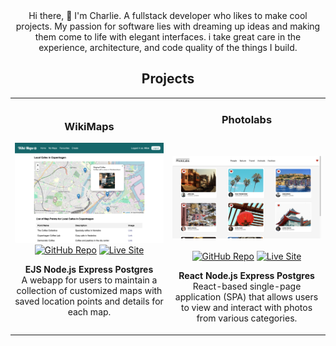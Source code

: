<div align="center">
Hi there, 👋 I'm Charlie. A fullstack developer who likes to make cool projects. My passion for software lies with dreaming up ideas and making them come to life with elegant interfaces. i take great care in the experience, architecture, and code quality of the things I build.
</div>
<!--
**cch4n1/cch4n1** is a ✨ _special_ ✨ repository because its `README.md` (this file) appears on your GitHub profile.

Here are some ideas to get you started:

- 🔭 I’m currently working on ...
- 🌱 I’m currently learning ...
- 👯 I’m looking to collaborate on ...
- 🤔 I’m looking for help with ...
- 💬 Ask me about ...
- 📫 How to reach me: ...
- 😄 Pronouns: ...
- ⚡ Fun fact: ...
-->

 <!-- PROJECTS -->
<h2 align="center" color="white">Projects </h2>
<div align="center">
	
  <table>
      <tr>
        <!-- Project 1 -->
        <td class="1" width="50%">
          <h3 align="center">WikiMaps</h3>
          <p align="center">
            <a href="https://github.com/cch4n1/wikimap" target="_blank" rel="noreferrer"> <img  src="https://github.com/cch4n1/wikimap/blob/master/pictures/map.png?raw=true" alt="WikiMaps"/></a>
<!--   Repo mark   -->
		  <span> <a href="https://github.com/cch4n1/wikimap" target="_blank" rel="noreferrer"><img src="https://img.shields.io/badge/%20-Repo-lightgrey?style=for-the-badge&logo=GitHub" alt="GitHub Repo" height ="25px"></a> 
<!-- live site  -->
	<a href=# target="_blank" rel="noreferrer"><img src="https://img.shields.io/badge/%20-Live%20Site-a6b4a2?style=for-the-badge&logo&color=2D96D9" alt="Live Site" height="25px" ></a></span>
<!-- description  -->
            <p align="center">
		    <strong>EJS Node.js Express Postgres </strong><br>A webapp for users to maintain a collection of customized maps with saved location points and details for each map.</p>
          </p>
        </td>
      <!-- Project 2 -->
       <td class="2" width="50%">
          <h3 align="center">Photolabs</h3>
         <br>
          <p align="center">
            <a href="https://github.com/cch4n1/photolabs-starter" target="_blank" rel="noreferrer"> <img src="https://github.com/cch4n1/photolabs-starter/blob/main/screenshots/like-photos.png?raw=true" alt="Photolabs"/></a>
 <!--   Repo mark   -->
            <br><br>
            <span> <a href="https://github.com/cch4n1/photolabs-starter" target="_blank" rel="noreferrer"><img src="https://img.shields.io/badge/%20-Repo-lightgrey?style=for-the-badge&logo=GitHub" alt="GitHub Repo" height ="25px"></a> 
<!-- live site  -->
	<a href=# target="_blank" rel="noreferrer"><img src="https://img.shields.io/badge/%20-Live%20Site-a6b4a2?style=for-the-badge&logo&color=2D96D9" alt="Live Site" height="25px"></a> </span>
<!-- description  -->
            <br>
            <p align="center">
		    <strong>React Node.js Express Postgres </strong><br> React-based single-page application (SPA) that allows users to view and interact with photos from various categories. </p>
          </p>
        </td>
      </tr>

  </table>
</div>	

